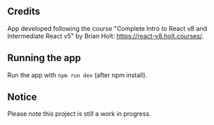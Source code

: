 ## Credits
App developed following the course "Complete Intro to React v8
and Intermediate React v5" by Brian Holt: https://react-v8.holt.courses/.

## Running the app
Run the app with `npm run dev` (after npm install).

## Notice
Please note this project is still a work in progress.
